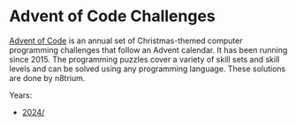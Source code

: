# Advent of Code Challenges
[Advent of Code](https://www.adventofcode.com) is an annual set of Christmas-themed computer programming challenges that follow an Advent calendar.
It has been running since 2015.
The programming puzzles cover a variety of skill sets and skill levels and can be solved using any programming language.
These solutions are done by n8trium.

Years:

- [2024/](2024/)
